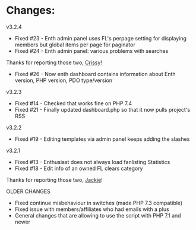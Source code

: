 # Changes:

v3.2.4

* Fixed #23 - Enth admin panel uses FL's perpage setting for displaying members but global items per page for paginator
* Fixed #24 - Enth admin panel: various problems with searches

Thanks for reporting those two, [Crissy](http://allneonlike.org)!
* Fixed #26 - Now enth dashboard contains information about Enth version, PHP version, PDO type/version

v3.2.3

* Fixed #14 - Checked that works fine on PHP 7.4
* Fixed #21 - Finally updated dashboard.php so that it now pulls project's RSS

v3.2.2

* Fixed #19 - Editing templates via admin panel keeps adding the slashes

v3.2.1

* Fixed #13 - Enthusiast does not always load fanlisting Statistics
* Fixed #18 - Edit info of an owned FL clears category

Thanks for reporting those two, [Jackie](https://www.celes.net)!

OLDER CHANGES
* Fixed continue misbehaviour in switches (made PHP 7.3 compatible)
* Fixed issue with members/affiliates who had emails with a plus
* General changes that are allowing to use the script with PHP 7.1 and newer
